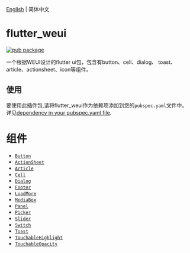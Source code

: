 [English](./README.md) | 简体中文

# flutter_weui

[![pub package](https://img.shields.io/pub/v/flutter_weui.svg)](https://pub.dartlang.org/packages/fluter_weui)

一个根据WEUI设计的flutter ui包，包含有button、cell、dialog、 toast、article、actionsheet、icon等组件。

## 使用

要使用此插件包,请将flutter_weui作为依赖项添加到您的`pubspec.yaml`文件中。 详见[dependency in your pubspec.yaml file](https://flutter.io/platform-plugins/).

# 组件

- [`Button`](https://github.com/flutter-studio/flutter-weui/blob/master/example/lib/button_example.dart)
- [`ActionSheet`](https://github.com/flutter-studio/flutter-weui/blob/master/example/lib/action_sheet_example.dart)
- [`Article`](https://github.com/flutter-studio/flutter-weui/blob/master/example/lib/article_example.dart)
- [`Cell`](https://github.com/flutter-studio/flutter-weui/blob/master/example/lib/cell_example.dart)
- [`Dialog`](https://github.com/flutter-studio/flutter-weui/blob/master/example/lib/dialog_example.dart)
- [`Footer`](https://github.com/flutter-studio/flutter-weui/blob/master/example/lib/footer_example.dart)
- [`LoadMore`](https://github.com/flutter-studio/flutter-weui/blob/master/example/lib/load_more_example.dart)
- [`MediaBox`](https://github.com/flutter-studio/flutter-weui/blob/master/example/lib/media_box_example.dart)
- [`Panel`]()
- [`Picker`]()
- [`Slider`]()
- [`Switch`]()
- [`Toast`]()
- [`TouchableHighlight`]()
- [`TouchableOpacity`]()
